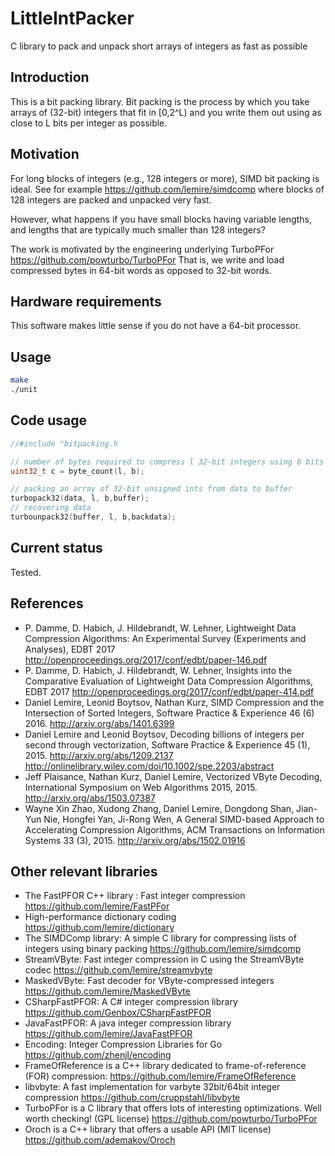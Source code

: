 # LittleIntPacker
C library to pack and unpack short arrays of integers as fast as possible

## Introduction

This is a bit packing library. Bit packing is the process by which you
take arrays of (32-bit) integers that fit in [0,2^L) and you write them
out using as close to L bits per integer as possible. 



## Motivation

For long blocks of integers (e.g., 128 integers or more), SIMD bit packing
is ideal. See for example https://github.com/lemire/simdcomp where blocks
of 128 integers are packed and unpacked very fast.

However, what happens if you have small blocks having variable lengths,
and lengths that are typically much smaller than 128 integers?

The work is motivated by the  engineering underlying TurboPFor
https://github.com/powturbo/TurboPFor
That is, we write and load compressed bytes in 64-bit words as opposed
to 32-bit words.

## Hardware requirements

This software makes little sense if you do not have a 64-bit processor.

## Usage

```bash
make
./unit 
```

## Code usage

```C
//#include "bitpacking.h

// number of bytes required to compress l 32-bit integers using b bits each
uint32_t c = byte_count(l, b);

// packing an array of 32-bit unsigned ints from data to buffer
turbopack32(data, l, b,buffer);
// recovering data
turbounpack32(buffer, l, b,backdata);
```


## Current status

Tested.

## References

* P. Damme, D. Habich, J. Hildebrandt, W. Lehner, Lightweight Data Compression Algorithms: An Experimental Survey (Experiments and Analyses), EDBT 2017 http://openproceedings.org/2017/conf/edbt/paper-146.pdf
* P. Damme, D. Habich, J. Hildebrandt, W. Lehner, Insights into the Comparative Evaluation of Lightweight Data Compression Algorithms, EDBT 2017 http://openproceedings.org/2017/conf/edbt/paper-414.pdf
* Daniel Lemire, Leonid Boytsov, Nathan Kurz, SIMD Compression and the Intersection of Sorted Integers, Software Practice & Experience 46 (6) 2016. http://arxiv.org/abs/1401.6399
* Daniel Lemire and Leonid Boytsov, Decoding billions of integers per second through vectorization, Software Practice & Experience 45 (1), 2015.  http://arxiv.org/abs/1209.2137 http://onlinelibrary.wiley.com/doi/10.1002/spe.2203/abstract
* Jeff Plaisance, Nathan Kurz, Daniel Lemire, Vectorized VByte Decoding, International Symposium on Web Algorithms 2015, 2015. http://arxiv.org/abs/1503.07387
* Wayne Xin Zhao, Xudong Zhang, Daniel Lemire, Dongdong Shan, Jian-Yun Nie, Hongfei Yan, Ji-Rong Wen, A General SIMD-based Approach to Accelerating Compression Algorithms, ACM Transactions on Information Systems 33 (3), 2015. http://arxiv.org/abs/1502.01916

## Other relevant libraries

* The FastPFOR C++ library : Fast integer compression https://github.com/lemire/FastPFor
* High-performance dictionary coding https://github.com/lemire/dictionary
* The SIMDComp library: A simple C library for compressing lists of integers using binary packing https://github.com/lemire/simdcomp
* StreamVByte: Fast integer compression in C using the StreamVByte codec https://github.com/lemire/streamvbyte
* MaskedVByte: Fast decoder for VByte-compressed integers https://github.com/lemire/MaskedVByte
* CSharpFastPFOR: A C#  integer compression library  https://github.com/Genbox/CSharpFastPFOR
* JavaFastPFOR: A java integer compression library https://github.com/lemire/JavaFastPFOR
* Encoding: Integer Compression Libraries for Go https://github.com/zhenjl/encoding
* FrameOfReference is a C++ library dedicated to frame-of-reference (FOR) compression: https://github.com/lemire/FrameOfReference
* libvbyte: A fast implementation for varbyte 32bit/64bit integer compression https://github.com/cruppstahl/libvbyte
* TurboPFor is a C library that offers lots of interesting optimizations. Well worth checking! (GPL license) https://github.com/powturbo/TurboPFor
* Oroch is a C++ library that offers a usable API (MIT license) https://github.com/ademakov/Oroch


